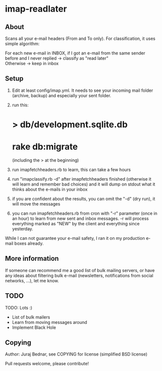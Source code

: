 imap-readlater
==============

About
-----

Scans all your e-mail headers (From and To only). For classification, it uses simple algorithm:

For each new e-mail in INBOX, if I got an e-mail from the same sender before and I never replied -> classify as "read later"  
Otherwise -> keep in inbox

Setup
-----

1. Edit at least config/imap.yml. It needs to see your incoming mail folder (archive, backup) and especially your sent folder.
2. run this:
   
	# > db/development.sqlite.db
   
	# rake db:migrate
   
   (including the > at the beginning)
3. run imapfetchheaders.rb to learn, this can take a few hours
4. run "imapclassify.rb -d" after imapfetchheaders finished (otherwise it will learn and remember bad choices) and it will dump on stdout what it thinks about the e-mails in your inbox
5. if you are confident about the results, you can omit the "-d" (dry run), it will move the messages
6. you can run imapfetchheaders.rb from cron with "-r" parameter (once in an hour) to learn from new sent and
    inbox messages. -r will process everything marked as "NEW" by the client and everything since yesterday.

While I can not guarantee your e-mail safety, I ran it on my production e-mail boxes already.

More information
----------------

If someone can recommend me a good list of bulk mailing servers, or have any ideas about filtering
bulk e-mail (newsletters, notifications from social networks, ...), let me know.

TODO
----

TODO: Lots :)
 - List of bulk mailers
 - Learn from moving messages around
 - Implement Black Hole

Copying
-------

Author: Juraj Bednar, see COPYING for license (simplified BSD license)

Pull requests welcome, please contribute!

